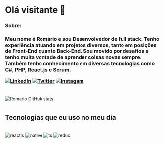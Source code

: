 # Olá  visitante 👋
<h3>Sobre:<h3>

Meu nome é Romário e sou Desenvolvedor de full stack. Tenho experiência atuando em projetos diversos, tanto em posições de Front-End quanto Back-End. Sou movido por desafios e tenho muita vontade de aprender coisas novas sempre. Também tenho conhecimento em diversas tecnologias como C#, PHP, React.js e Scrum.


[![LinkedIn](https://img.shields.io/badge/LinkedIn-0077B5?style=for-the-badge&logo=linkedin&logoColor=white)](https://www.linkedin.com/in/romario-almeida/)
[![Twitter](https://img.shields.io/badge/Twitter-1DA1F2?style=for-the-badge&logo=twitter&logoColor=white)](https://twitter.com/romarioalmeida_)
[![Instagam](https://img.shields.io/badge/Instagram-E4405F?style=for-the-badge&logo=instagram&logoColor=white)](https://www.instagram.com/romarioalmeidaa_)
#
![Romario GitHub stats](https://github-readme-stats.vercel.app/api?username=romarioalmeida31&show_icons=true&theme=dracula)

#


## Tecnologias que eu uso no meu dia

<div style="display: inline_block"><br/>
<img align="center" alt="reactjs" src="https://img.shields.io/badge/React-20232A?style=for-the-badge&logo=react&logoColor=61DAFB" />
<img align="center" alt="native" src="https://img.shields.io/badge/React_Native-20232A?style=for-the-badge&logo=react&logoColor=61DAFB" />
<img align="center" alt="ts" src="https://img.shields.io/badge/TypeScript-007ACC?style=for-the-badge&logo=typescript&logoColor=white" />
<img align="center" alt="redux" src="https://img.shields.io/badge/Redux-593D88?style=for-the-badge&logo=redux&logoColor=white" />
<img align="center" alt="" src="https://img.shields.io/badge/styled--components-DB7093?style=for-the-badge&logo=styled-components&logoColor=white" />
<img align="center" alt="" src="https://img.shields.io/badge/CSS3-1572B6?style=for-the-badge&logo=css3&logoColor=white" />
<img align="center" alt="" src="https://img.shields.io/badge/HTML5-E34F26?style=for-the-badge&logo=html5&logoColor=white" />

<img align="center" alt="" src="https://img.shields.io/badge/JavaScript-F7DF1E?style=for-the-badge&logo=javascript&logoColor=black" />
</div>

